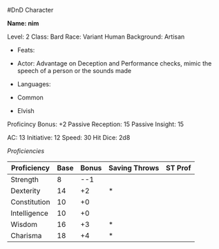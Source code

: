 #DnD Character

**Name: nim**

Level: 2
Class: Bard
Race: Variant Human
Background: Artisan

- Feats:
 - Actor: Advantage on Deception and Performance checks, mimic the speech of a person or the sounds made

- Languages:
 - Common
 - Elvish

Proficincy Bonus: +2
Passive Reception: 15
Passive Insight: 15

AC: 13
Initiative: 12
Speed: 30
Hit Dice: 2d8

*Proficiencies*

| Proficiency  | Base  | Bonus | Saving Throws | ST Prof |
| --- | --- | --- | --- | --- |
| Strength | 8 | --1 |   |
| Dexterity | 14 | +2 | * |
| Constitution | 10 | +0 |   |
| Intelligence | 10 | +0 |   |
| Wisdom | 16 | +3 | * |
| Charisma | 18 | +4 | * |

